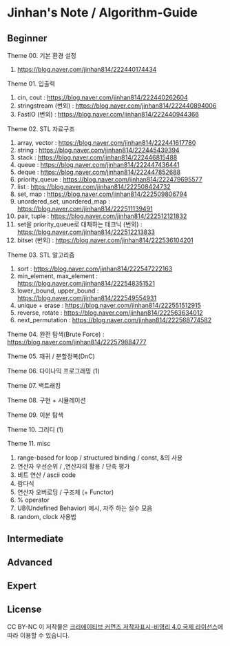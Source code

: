 # Jinhan's Note / Algorithm-Guide

## Beginner

Theme 00. 기본 환경 설정
1) https://blog.naver.com/jinhan814/222440174434

Theme 01. 입출력
1) cin, cout : https://blog.naver.com/jinhan814/222440262604
2) stringstream (번외) : https://blog.naver.com/jinhan814/222440894006
3) FastIO (번외) : https://blog.naver.com/jinhan814/222440944366

Theme 02. STL 자료구조
1) array, vector : https://blog.naver.com/jinhan814/222441617780
2) string : https://blog.naver.com/jinhan814/222445439394
3) stack : https://blog.naver.com/jinhan814/222446815488
4) queue : https://blog.naver.com/jinhan814/222447436441
5) deque : https://blog.naver.com/jinhan814/222447852688
6) priority_queue : https://blog.naver.com/jinhan814/222479695577
7) list : https://blog.naver.com/jinhan814/222508424732
8) set, map : https://blog.naver.com/jinhan814/222509806794
9) unordered_set, unordered_map : https://blog.naver.com/jinhan814/222511139491
10) pair, tuple : https://blog.naver.com/jinhan814/222512121832
11) set을 priority_queue로 대체하는 테크닉 (번외) : https://blog.naver.com/jinhan814/222512213833
12) bitset (번외) : https://blog.naver.com/jinhan814/222536104201

Theme 03. STL 알고리즘
1) sort : https://blog.naver.com/jinhan814/222547222163
2) min_element, max_element : https://blog.naver.com/jinhan814/222548351521
3) lower_bound, upper_bound : https://blog.naver.com/jinhan814/222549554931
4) unique + erase : https://blog.naver.com/jinhan814/222551512915
5) reverse, rotate : https://blog.naver.com/jinhan814/222563634012
6) next_permutation : https://blog.naver.com/jinhan814/222568774582

Theme 04. 완전 탐색(Brute Force) : https://blog.naver.com/jinhan814/222579884777

Theme 05. 재귀 / 분할정복(DnC)

Theme 06. 다이나믹 프로그래밍 (1)

Theme 07. 백트래킹

Theme 08. 구현 + 시뮬레이션

Theme 09. 이분 탐색

Theme 10. 그리디 (1)

Theme 11. misc
1) range-based for loop / structured binding / const, &의 사용
2) 연산자 우선순위 / ,연산자의 활용 / 단축 평가
3) 비트 연산 / ascii code
4) 람다식
5) 연산자 오버로딩 / 구조체 (+ Functor)
6) % operator
7) UB(Undefined Behavior) 예시, 자주 하는 실수 모음
8) random, clock 사용법

## Intermediate

## Advanced

## Expert

## License
CC BY-NC
이 저작물은 [크리에이티브 커먼즈 저작자표시-비영리 4.0 국제 라이선스](https://creativecommons.org/licenses/by-nc/2.0/kr/)에 따라 이용할 수 있습니다.
